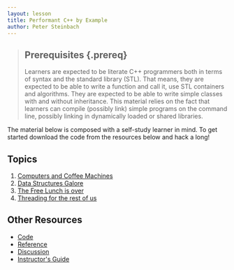 ```yaml
---
layout: lesson
title: Performant C++ by Example
author: Peter Steinbach
---
```


> ## Prerequisites {.prereq}
>
> Learners are expected to be literate C++ programmers both in terms of syntax and the standard library (STL). That means, they are expected to be able to write a function and call it, use STL containers and algorithms. They are expected to be able to write simple classes with and without inheritance. This material relies on the fact that learners can compile (possibly link) simple programs on the command line, possibly linking in dynamically loaded or shared libraries.

The material below is composed with a self-study learner in mind. To get started download the code from the resources below and hack a long!

## Topics

1.  [Computers and Coffee Machines](01-computers.html)
1.  [Data Structures Galore](02-fastslow.html)
1.  [The Free Lunch is over](03-plain-threads.html)
1.  [Threading for the rest of us](04-tbb.html)
<!-- 1.  [Structure without inheritance](05-no-inheritance.html) -->
<!-- 1.  [Source code from thin air](06-meta.html) -->

## Other Resources

*   [Code](pbe-code.tgz)
*   [Reference](reference.html)
*   [Discussion](discussion.html)
*   [Instructor's Guide](instructors.html)
